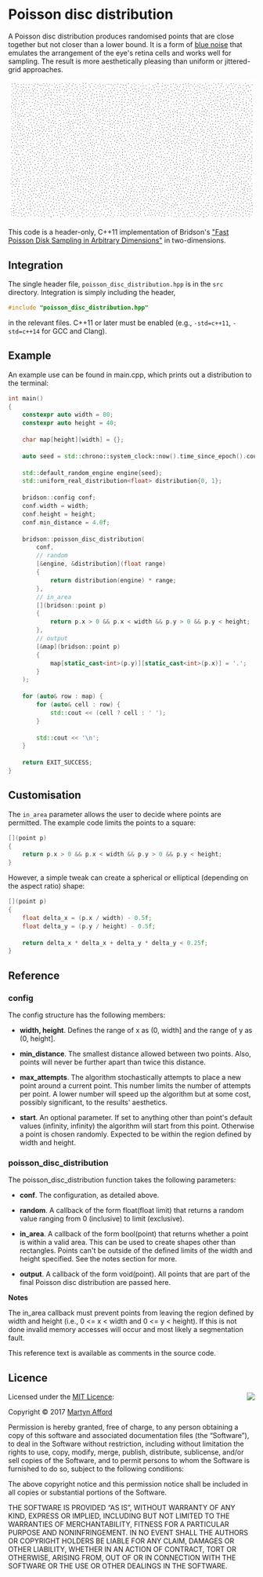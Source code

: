 # Poisson disc distribution

A Poisson disc distribution produces randomised points that are close together 
but not closer than a lower bound. It is a form of
[blue noise](https://en.wikipedia.org/wiki/Blue_noise#Blue_noise) that emulates
the arrangement of the eye's retina cells and works well for sampling. The
result is more aesthetically pleasing than uniform or jittered-grid approaches.

![Poisson disc distribution](example.png)

This code is a header-only, C++11 implementation of Bridson's
["Fast Poisson Disk Sampling in Arbitrary Dimensions"](http://www.cs.ubc.ca/~rbridson/docs/bridson-siggraph07-poissondisk.pdf) 
in two-dimensions.

## Integration

The single header file, `poisson_disc_distribution.hpp` is in the `src` 
directory. Integration is simply including the header,

```c++
#include "poisson_disc_distribution.hpp"
```

in the relevant files. C++11 or later must be enabled (e.g., `-std=c++11`, 
`-std=c++14` for GCC and Clang).

## Example

An example use can be found in main.cpp, which prints out a distribution to the
terminal:

```c++
int main()
{
    constexpr auto width = 80;
    constexpr auto height = 40;

    char map[height][width] = {};

    auto seed = std::chrono::system_clock::now().time_since_epoch().count();

    std::default_random_engine engine{seed};
    std::uniform_real_distribution<float> distribution{0, 1};

    bridson::config conf;
    conf.width = width;
    conf.height = height;
    conf.min_distance = 4.0f;

    bridson::poisson_disc_distribution(
        conf,
        // random
        [&engine, &distribution](float range)
        {
            return distribution(engine) * range;
        },
        // in_area
        [](bridson::point p)
        {
            return p.x > 0 && p.x < width && p.y > 0 && p.y < height;
        },
        // output
        [&map](bridson::point p)
        {
            map[static_cast<int>(p.y)][static_cast<int>(p.x)] = '.';
        }
    );

    for (auto& row : map) {
        for (auto& cell : row) {
            std::cout << (cell ? cell : ' ');
        }

        std::cout << '\n';
    }

    return EXIT_SUCCESS;
}
```

## Customisation

The `in_area` parameter allows the user to decide where points are permitted.
The example code limits the points to a square:

```c++
[](point p)
{
    return p.x > 0 && p.x < width && p.y > 0 && p.y < height;
}
```

However, a simple tweak can create a spherical or elliptical (depending on the
aspect ratio) shape:

```c++
[](point p)
{
    float delta_x = (p.x / width) - 0.5f;
    float delta_y = (p.y / height) - 0.5f;

    return delta_x * delta_x + delta_y * delta_y < 0.25f;
}
```

## Reference

### config

The config structure has the following members:

- **width, height**. Defines the range of x as (0, width] and the range of y as
(0, height].

- **min_distance**. The smallest distance allowed between two points. Also,
points will never be further apart than twice this distance.

- **max_attempts**. The algorithm stochastically attempts to place a new point
around a current point. This number limits the number of attempts per point. A
lower number will speed up the algorithm but at some cost, possibly significant,
to the results' aesthetics.

- **start**. An optional parameter. If set to anything other than point's 
default values (infinity, infinity) the algorithm will start from this point.
Otherwise a point is chosen randomly. Expected to be within the region defined
by width and height.

### poisson_disc_distribution

The poisson_disc_distribution function takes the following parameters:

- **conf**. The configuration, as detailed above.

- **random**. A callback of the form float(float limit) that returns a random
value ranging from 0 (inclusive) to limit (exclusive).

- **in_area**. A callback of the form bool(point) that returns whether a point
is within a valid area. This can be used to create shapes other than rectangles.
Points can't be outside of the defined limits of the width and height specified.
See the notes section for more.

- **output**. A callback of the form void(point). All points that are part of
the final Poisson disc distribution are passed here.

**Notes**

The in_area callback must prevent points from leaving the region defined by
width and height (i.e., 0 <= x < width and 0 <= y < height). If this is not
done invalid memory accesses will occur and most likely a segmentation fault.

This reference text is available as comments in the source code.

## Licence

<img align="right" src="http://opensource.org/trademarks/opensource/OSI-Approved-License-100x137.png">

Licensed under the [MIT Licence](http://opensource.org/licenses/MIT):

Copyright &copy; 2017 [Martyn Afford](http://mafford.com)

Permission is hereby granted, free of charge, to any person obtaining a copy of
this software and associated documentation files (the “Software”), to deal in 
the Software without restriction, including without limitation the rights to 
use, copy, modify, merge, publish, distribute, sublicense, and/or sell copies of
the Software, and to permit persons to whom the Software is furnished to do so,
subject to the following conditions:

The above copyright notice and this permission notice shall be included in all
copies or substantial portions of the Software.

THE SOFTWARE IS PROVIDED “AS IS”, WITHOUT WARRANTY OF ANY KIND, EXPRESS OR
IMPLIED, INCLUDING BUT NOT LIMITED TO THE WARRANTIES OF MERCHANTABILITY, 
FITNESS FOR A PARTICULAR PURPOSE AND NONINFRINGEMENT. IN NO EVENT SHALL THE 
AUTHORS OR COPYRIGHT HOLDERS BE LIABLE FOR ANY CLAIM, DAMAGES OR OTHER 
LIABILITY, WHETHER IN AN ACTION OF CONTRACT, TORT OR OTHERWISE, ARISING FROM,
OUT OF OR IN CONNECTION WITH THE SOFTWARE OR THE USE OR OTHER DEALINGS IN THE 
SOFTWARE.

